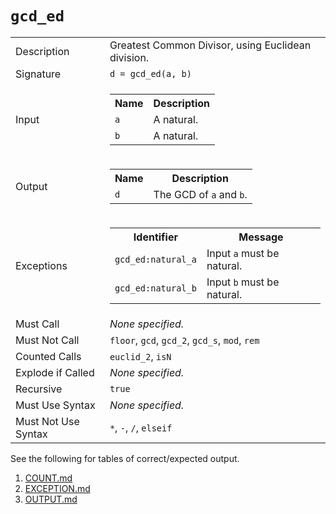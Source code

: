 
# `gcd_ed`

<table><tr><td>Description</td><td>Greatest Common Divisor, using Euclidean division.</td></tr><tr><td>Signature</td><td><code>d&nbsp;=&nbsp;gcd_ed(a,&nbsp;b)</code></td></tr><tr><td>Input</td><td><table><tr><th>Name</th><th>Description</th></tr><tr><td><code>a</code></td><td>A natural.</td></tr><tr><td><code>b</code></td><td>A natural.</td></tr></table></td></tr><tr><td>Output</td><td><table><tr><th>Name</th><th>Description</th></tr><tr><td><code>d</code></td><td>The GCD of <code>a</code> and <code>b</code>.</td></tr></table></td></tr><tr><td>Exceptions</td><td><table><tr><th>Identifier</th><th>Message</th></tr><tr><td><code>gcd_ed:natural_a</code></td><td>Input <code>a</code> must be natural.</td></tr><tr><td><code>gcd_ed:natural_b</code></td><td>Input <code>b</code> must be natural.</td></tr></table></td></tr><tr><td>Must Call</td><td><em>None specified.</em></td></tr><tr><td>Must Not Call</td><td><code>floor</code>, <code>gcd</code>, <code>gcd_2</code>, <code>gcd_s</code>, <code>mod</code>, <code>rem</code></td></tr><tr><td>Counted Calls</td><td><code>euclid_2</code>, <code>isN</code></td></tr><tr><td>Explode if Called</td><td><em>None specified.</em></td></tr><tr><td>Recursive</td><td><code>true</code></td></tr><tr><td>Must Use Syntax</td><td><em>None specified.</em></td></tr><tr><td>Must Not Use Syntax</td><td><code>*</code>, <code>-</code>, <code>/</code>, <code>elseif</code></td></tr></table>

See the following for tables of correct/expected output.

1. [COUNT.md](COUNT.md)
1. [EXCEPTION.md](EXCEPTION.md)
1. [OUTPUT.md](OUTPUT.md)


